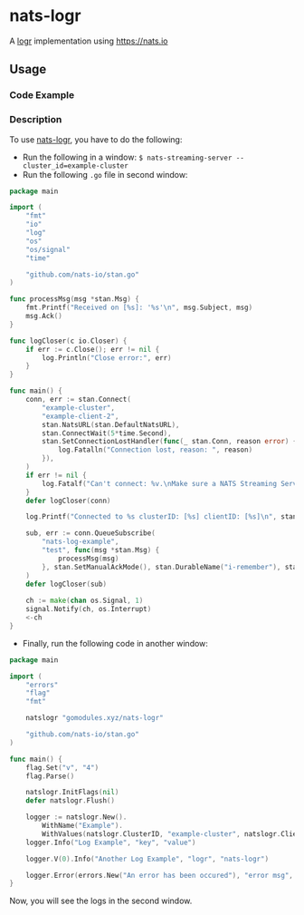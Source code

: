 # nats-logr
A [logr](https://github.com/go-logr/logr) implementation using https://nats.io

Usage
---

### Code Example


### Description

To use [nats-logr](https://github.com/gomodules/nats-logr), you have to do the following:

- Run the following in a window:
	```$ nats-streaming-server --cluster_id=example-cluster```
- Run the following `.go` file in second window:
```go
package main

import (
	"fmt"
	"io"
	"log"
	"os"
	"os/signal"
	"time"

	"github.com/nats-io/stan.go"
)

func processMsg(msg *stan.Msg) {
	fmt.Printf("Received on [%s]: '%s'\n", msg.Subject, msg)
	msg.Ack()
}

func logCloser(c io.Closer) {
	if err := c.Close(); err != nil {
		log.Println("Close error:", err)
	}
}

func main() {
	conn, err := stan.Connect(
		"example-cluster",
		"example-client-2",
		stan.NatsURL(stan.DefaultNatsURL),
		stan.ConnectWait(5*time.Second),
		stan.SetConnectionLostHandler(func(_ stan.Conn, reason error) {
			log.Fatalln("Connection lost, reason: ", reason)
		}),
	)
	if err != nil {
		log.Fatalf("Can't connect: %v.\nMake sure a NATS Streaming Server is running at: %s", err, stan.DefaultNatsURL)
	}
	defer logCloser(conn)

	log.Printf("Connected to %s clusterID: [%s] clientID: [%s]\n", stan.DefaultNatsURL, "example-cluster", "example-client-2")

	sub, err := conn.QueueSubscribe(
		"nats-log-example",
		"test", func(msg *stan.Msg) {
			processMsg(msg)
		}, stan.SetManualAckMode(), stan.DurableName("i-remember"), stan.DeliverAllAvailable(), stan.AckWait(time.Second),
	)
	defer logCloser(sub)
	
	ch := make(chan os.Signal, 1)
	signal.Notify(ch, os.Interrupt)
	<-ch
}

```
- Finally, run the following code in another window: 
```go
package main

import (
	"errors"
	"flag"
	"fmt"

	natslogr "gomodules.xyz/nats-logr"

	"github.com/nats-io/stan.go"
)

func main() {
	flag.Set("v", "4")
	flag.Parse()

	natslogr.InitFlags(nil)
	defer natslogr.Flush()

	logger := natslogr.New().
		WithName("Example").
		WithValues(natslogr.ClusterID, "example-cluster", natslogr.ClientID, "example-client", natslogr.NatsURL, stan.DefaultNatsURL, natslogr.ConnectWait, 5, natslogr.Subject, "nats-log-example")
	logger.Info("Log Example", "key", "value")

	logger.V(0).Info("Another Log Example", "logr", "nats-logr")

	logger.Error(errors.New("An error has been occured"), "error msg", "logr", "nats-logr")
}

```

Now, you will see the logs in the second window.
